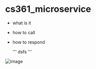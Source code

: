 # cs361_microservice
- what is it
- how to call
- how to respond

  '''
  dsfs
  '''

![image](https://github.com/mk2256/cs361_microservice/assets/122490106/36bdb61c-2d2d-4fae-8f47-b424586d8b62)
